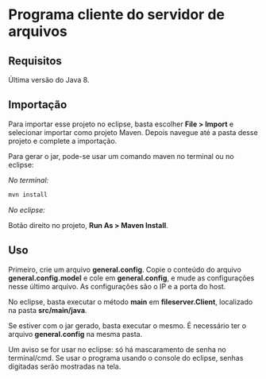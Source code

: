 # Programa cliente do servidor de arquivos

## Requisitos

Última versão do Java 8.

## Importação

Para importar esse projeto no eclipse, basta escolher **File > Import** e selecionar importar como projeto Maven. Depois navegue até a pasta desse projeto e complete a importação.

Para gerar o jar, pode-se usar um comando maven no terminal ou no eclipse:

*No terminal:*

```bash
mvn install

```

*No eclipse:*

Botão direito no projeto, **Run As > Maven Install**.

## Uso

Primeiro, crie um arquivo **general.config**. Copie o conteúdo do arquivo **general.config.model** e cole em **general.config**, e mude as configurações nesse último arquivo. As configurações são o IP e a porta do host.

No eclipse, basta executar o método **main** em **fileserver.Client**, localizado na pasta **src/main/java**.

Se estiver com o jar gerado, basta executar o mesmo. É necessário ter o arquivo **general.config** na mesma pasta.

Um aviso se for usar no eclipse: só há mascaramento de senha no terminal/cmd. Se usar o programa usando o console do eclipse, senhas digitadas serão mostradas na tela.
